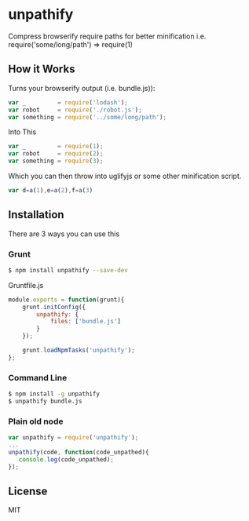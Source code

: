 unpathify
=========
Compress browserify require paths for better minification i.e. require('some/long/path') => require(1)

How it Works
------------
Turns your browserify output (i.e. bundle.js)):
```javascript
var _         = require('lodash');
var robot     = require('./robot.js');
var something = require('../some/long/path');
```

Into This
```javascript
var _         = require(1);
var robot     = require(2);
var something = require(3);
```

Which you can then throw into uglifyjs or some other minification script.
```javascript
var d=a(1),e=a(2),f=a(3)
```

Installation
------------
There are 3 ways you can use this

### Grunt
```sh
$ npm install unpathify --save-dev
```
Gruntfile.js
```javascript
module.exports = function(grunt){
    grunt.initConfig({
        unpathify: {
            files: ['bundle.js']
        }
    });

    grunt.loadNpmTasks('unpathify');
};
```

### Command Line
```sh
$ npm install -g unpathify
$ unpathify bundle.js
```

### Plain old node
```javascript
var unpathify = require('unpathify');
...
unpathify(code, function(code_unpathed){
   console.log(code_unpathed);
});
```

License
-------
MIT

